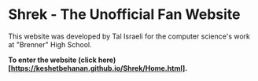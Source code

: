 # Shrek - The Unofficial Fan Website

This website was developed by Tal Israeli for the computer science's work at "Brenner" High School.

**To enter the website (click here)[https://keshetbehanan.github.io/Shrek/Home.html].**
